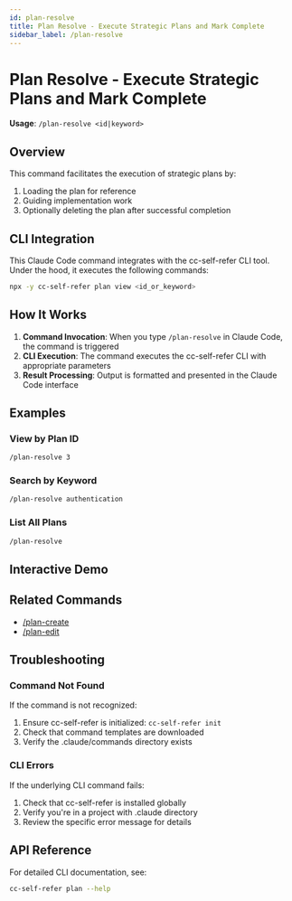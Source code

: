 ```yaml
---
id: plan-resolve
title: Plan Resolve - Execute Strategic Plans and Mark Complete
sidebar_label: /plan-resolve
---
```


# Plan Resolve - Execute Strategic Plans and Mark Complete

**Usage**: `/plan-resolve <id|keyword>`

## Overview

This command facilitates the execution of strategic plans by:
1. Loading the plan for reference
2. Guiding implementation work
3. Optionally deleting the plan after successful completion

## CLI Integration

This Claude Code command integrates with the cc-self-refer CLI tool. Under the hood, it executes the following commands:

```bash
npx -y cc-self-refer plan view <id_or_keyword>
```

## How It Works

1. **Command Invocation**: When you type `/plan-resolve` in Claude Code, the command is triggered
2. **CLI Execution**: The command executes the cc-self-refer CLI with appropriate parameters
3. **Result Processing**: Output is formatted and presented in the Claude Code interface

## Examples

### View by Plan ID

```bash
/plan-resolve 3
```

### Search by Keyword

```bash
/plan-resolve authentication
```

### List All Plans

```bash
/plan-resolve
```

## Interactive Demo

<CommandDemo command="plan-resolve" />

## Related Commands

- [/plan-create](./plan-create)
- [/plan-edit](./plan-edit)

## Troubleshooting

### Command Not Found

If the command is not recognized:

1. Ensure cc-self-refer is initialized: `cc-self-refer init`
2. Check that command templates are downloaded
3. Verify the .claude/commands directory exists

### CLI Errors

If the underlying CLI command fails:

1. Check that cc-self-refer is installed globally
2. Verify you're in a project with .claude directory
3. Review the specific error message for details

## API Reference

For detailed CLI documentation, see:

```bash
cc-self-refer plan --help
```

